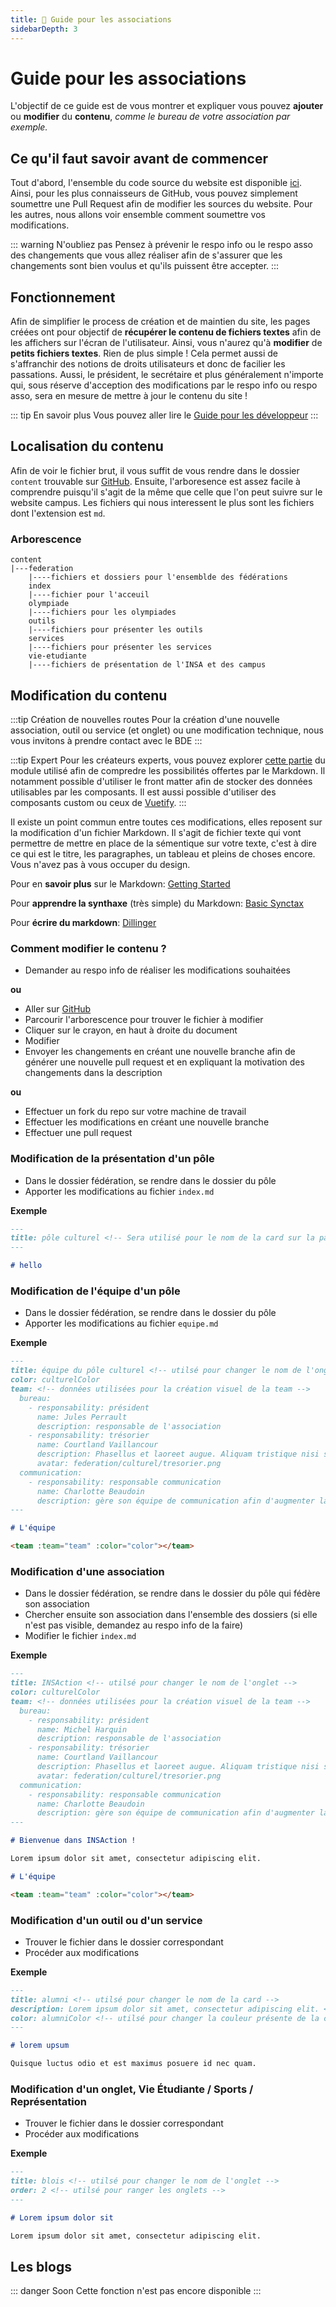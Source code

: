 ```yaml
---
title: 📝 Guide pour les associations
sidebarDepth: 3
---
```


# Guide pour les associations

L'objectif de ce guide est de vous montrer et expliquer vous pouvez **ajouter** ou **modifier** du **contenu**, _comme le bureau de votre association par exemple._

## Ce qu'il faut savoir avant de commencer

Tout d'abord, l'ensemble du code source du website est disponible [ici](https://github.com/Campus-INSA-CVL/campus-website). Ainsi, pour les plus connaisseurs de GitHub, vous pouvez simplement soumettre une Pull Request afin de modifier les sources du website. Pour les autres, nous allons voir ensemble comment soumettre vos modifications.

::: warning N'oubliez pas
Pensez à prévenir le respo info ou le respo asso des changements que vous allez réaliser afin de s'assurer que les changements sont bien voulus et qu'ils puissent être accepter.
:::

## Fonctionnement

Afin de simplifier le process de création et de maintien du site, les pages créées ont pour objectif de **récupérer le contenu de fichiers textes** afin de les affichers sur l'écran de l'utilisateur. Ainsi, vous n'aurez qu'à **modifier** de **petits fichiers textes**. Rien de plus simple ! Cela permet aussi de s'affranchir des notions de droits utilisateurs et donc de facilier les passations. Aussi, le président, le secrétaire et plus généralement n'importe qui, sous réserve d'acception des modifications par le respo info ou respo asso, sera en mesure de mettre à jour le contenu du site !

::: tip En savoir plus
Vous pouvez aller lire le [Guide pour les développeur](/guide-dev.html)
:::

## Localisation du contenu

Afin de voir le fichier brut, il vous suffit de vous rendre dans le dossier `content` trouvable sur [GitHub](https://github.com/Campus-INSA-CVL/campus-website/). Ensuite, l'arboresence est assez facile à comprendre puisqu'il s'agit de la même que celle que l'on peut suivre sur le website campus. Les fichiers qui nous interessent le plus sont les fichiers dont l'extension est `md`.

### Arborescence

```
content
|---federation
    |----fichiers et dossiers pour l'ensemblde des fédérations
    index
    |----fichier pour l'acceuil
    olympiade
    |----fichiers pour les olympiades
    outils
    |----fichiers pour présenter les outils
    services
    |----fichiers pour présenter les services
    vie-etudiante
    |----fichiers de présentation de l'INSA et des campus
```

## Modification du contenu

:::tip Création de nouvelles routes
Pour la création d'une nouvelle association, outil ou service (et onglet) ou une modification technique, nous vous invitons à prendre contact avec le BDE
:::

:::tip Expert
Pour les créateurs experts, vous pouvez explorer [cette partie](https://content.nuxtjs.org/writing/) du module utilisé afin de compredre les possibilités offertes par le Markdown. Il notamment possible d'utiliser le front matter afin de stocker des données utilisables par les composants. Il est aussi possible d'utiliser des composants custom ou ceux de [Vuetify](https://vuetifyjs.com).
:::

Il existe un point commun entre toutes ces modifications, elles reposent sur la modification d'un fichier Markdown. Il s'agit de fichier texte qui vont permettre de mettre en place de la sémentique sur votre texte, c'est à dire ce qui est le titre, les paragraphes, un tableau et pleins de choses encore. Vous n'avez pas à vous occuper du design.

Pour en **savoir plus** sur le Markdown: [Getting Started](https://www.markdownguide.org/getting-started/)

Pour **apprendre la synthaxe** (très simple) du Markdown: [Basic Synctax](https://www.markdownguide.org/basic-syntax/)

Pour **écrire du markdown**: [Dillinger](https://dillinger.io/)

### Comment modifier le contenu ?

- Demander au respo info de réaliser les modifications souhaitées

**ou**

- Aller sur [GitHub](https://github.com/Campus-INSA-CVL/campus-website/)
- Parcourir l'arborescence pour trouver le fichier à modifier
- Cliquer sur le crayon, en haut à droite du document
- Modifier
- Envoyer les changements en créant une nouvelle branche afin de générer une nouvelle pull request et en expliquant la motivation des changements dans la description

**ou**

- Effectuer un fork du repo sur votre machine de travail
- Effectuer les modifications en créant une nouvelle branche
- Effectuer une pull request

### Modification de la présentation d'un pôle

- Dans le dossier fédération, se rendre dans le dossier du pôle
- Apporter les modifications au fichier `index.md`

**Exemple**

```md
---
title: pôle culturel <!-- Sera utilisé pour le nom de la card sur la page fédération -->
---

# hello
```

### Modification de l'équipe d'un pôle

- Dans le dossier fédération, se rendre dans le dossier du pôle
- Apporter les modifications au fichier `equipe.md`

**Exemple**

```md
---
title: équipe du pôle culturel <!-- utilsé pour changer le nom de l'onglet -->
color: culturelColor
team: <!-- données utilisées pour la création visuel de la team -->
  bureau:
    - responsability: président
      name: Jules Perrault
      description: responsable de l'association
    - responsability: trésorier
      name: Courtland Vaillancour
      description: Phasellus et laoreet augue. Aliquam tristique nisi sed velit faucibus auctor. Nulla turpis diam, volutpat nec nisl vitae.
      avatar: federation/culturel/tresorier.png
  communication:
    - responsability: responsable communication
      name: Charlotte Beaudoin
      description: gère son équipe de communication afin d'augmenter la visibilité de l'association
---

# L'équipe

<team :team="team" :color="color"></team>
```

### Modification d'une association

- Dans le dossier fédération, se rendre dans le dossier du pôle qui fédère son association
- Chercher ensuite son association dans l'ensemble des dossiers (si elle n'est pas visible, demandez au respo info de la faire)
- Modifier le fichier `index.md`

**Exemple**

```md
---
title: INSAction <!-- utilsé pour changer le nom de l'onglet -->
color: culturelColor
team: <!-- données utilisées pour la création visuel de la team -->
  bureau:
    - responsability: président
      name: Michel Harquin
      description: responsable de l'association
    - responsability: trésorier
      name: Courtland Vaillancour
      description: Phasellus et laoreet augue. Aliquam tristique nisi sed velit faucibus auctor. Nulla turpis diam, volutpat nec nisl vitae.
      avatar: federation/culturel/tresorier.png
  communication:
    - responsability: responsable communication
      name: Charlotte Beaudoin
      description: gère son équipe de communication afin d'augmenter la visibilité de l'association
---

# Bienvenue dans INSAction !

Lorem ipsum dolor sit amet, consectetur adipiscing elit.

# L'équipe

<team :team="team" :color="color"></team>
```

### Modification d'un outil ou d'un service

- Trouver le fichier dans le dossier correspondant
- Procéder aux modifications

**Exemple**

```md
---
title: alumni <!-- utilsé pour changer le nom de la card -->
description: Lorem ipsum dolor sit amet, consectetur adipiscing elit. <!-- utilsé pour changer la description présente sur la card -->
color: alumniColor <!-- utilsé pour changer la couleur présente de la card (en informer le respo info afin qu'il procède aux changements) -->
---

# lorem upsum

Quisque luctus odio et est maximus posuere id nec quam.
```

### Modification d'un onglet, Vie Étudiante / Sports / Représentation

- Trouver le fichier dans le dossier correspondant
- Procéder aux modifications

**Exemple**

```md
---
title: blois <!-- utilsé pour changer le nom de l'onglet -->
order: 2 <!-- utilsé pour ranger les onglets -->
---

# Lorem ipsum dolor sit

Lorem ipsum dolor sit amet, consectetur adipiscing elit.
```

## Les blogs

::: danger Soon
Cette fonction n'est pas encore disponible
:::
